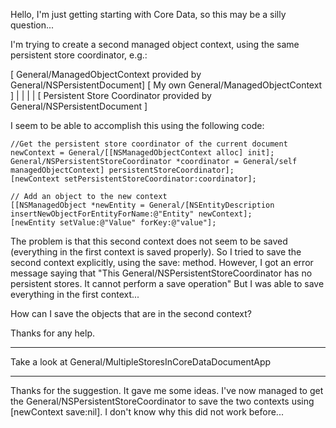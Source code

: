 

Hello, I'm just getting starting with Core Data, so this may be a silly question...

I'm trying to create a second managed object context, using the same persistent store coordinator, e.g.:

    
[ General/ManagedObjectContext provided by General/NSPersistentDocument]            [ My own General/ManagedObjectContext ]
                                      |                                                             |
                                      |                                                             |
                                     [ Persistent Store Coordinator provided by General/NSPersistentDocument ]


I seem to be able to accomplish this using the following code:
     
	//Get the persistent store coordinator of the current document
	newContext = General/[[NSManagedObjectContext alloc] init];
	General/NSPersistentStoreCoordinator *coordinator = General/self managedObjectContext] persistentStoreCoordinator];
	[newContext setPersistentStoreCoordinator:coordinator];

	// Add an object to the new context
	[[NSManagedObject *newEntity = General/[NSEntityDescription insertNewObjectForEntityForName:@"Entity" newContext]; 
	[newEntity setValue:@"Value" forKey:@"value"]; 


The problem is that this second context does not seem to be saved (everything in the first context is saved properly).
So I tried to save the second context explicitly, using the save: method.  However, I got an error message saying that 
"This General/NSPersistentStoreCoordinator has no persistent stores.  It cannot perform a save operation"  But I was able to save
everything in the first context...

How can I save the objects that are in the second context?

Thanks for any help.

----

Take a look at General/MultipleStoresInCoreDataDocumentApp

----

Thanks for the suggestion.  It gave me some ideas.  I've now managed to get the General/NSPersistentStoreCoordinator to save the two contexts using [newContext save:nil].  I don't know why this did not work before...
